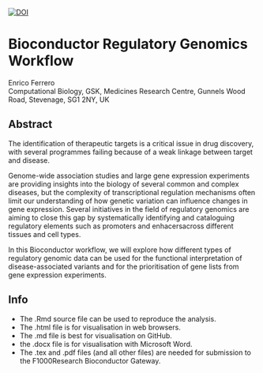 [![DOI](https://zenodo.org/badge/112510699.svg)](https://zenodo.org/badge/latestdoi/112510699)

# Bioconductor Regulatory Genomics Workflow

Enrico Ferrero  
Computational Biology, GSK, Medicines Research Centre, Gunnels Wood Road, Stevenage, SG1 2NY, UK

## Abstract

The identification of therapeutic targets is a critical issue in drug discovery, with several programmes failing because of a weak linkage between target and disease.

Genome-wide association studies and large gene expression experiments are providing insights into the biology of several common and complex diseases, but the complexity of transcriptional regulation mechanisms often limit our understanding of how genetic variation can influence changes in gene expression.
Several initiatives in the field of regulatory genomics are aiming to close this gap by systematically identifying and cataloguing regulatory elements such as promoters and enhacersacross different tissues and cell types.

In this Bioconductor workflow, we will explore how different types of regulatory genomic data can be used for the functional interpretation of disease-associated variants and for the prioritisation of gene lists from gene expression experiments.

## Info

- The .Rmd source file can be used to reproduce the analysis.
- The .html file is for visualisation in web browsers.
- The .md file is best for visualisation on GitHub.
- the .docx file is for visualisation with Microsoft Word.
- The .tex and .pdf files (and all other files) are needed for submission to the F1000Research Bioconductor Gateway.
